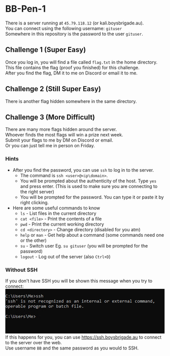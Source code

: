 # BB-Pen-1
There is a server running at `45.79.118.12` (or kali.boysbrigade.au).  
You can connect using the following username: `gituser`  
Somewhere in this repository is the password to the user `gituser`.

## Challenge 1 (Super Easy)
Once you log in, you will find a file called `flag.txt` in the home directory.  
This file contains the flag (proof you finished) for this challenge.  
After you find the flag, DM it to me on Discord or email it to me.

## Challenge 2 (Still Super Easy)
There is another flag hidden somewhere in the same directory.

## Challenge 3 (More Difficult)
There are many more flags hidden around the server.  
Whoever finds the most flags will win a prize next week.  
Submit your flags to me by DM on Discord or email.  
Or you can just tell me in person on Friday.

### Hints
- After you find the password, you can use `ssh` to log in to the server.
  - The command is `ssh <user>@<ip\domain>`.
  - You will be prompted about the authenticity of the host. Type `yes` and press enter. (This is used to make sure you are connecting to the right server)
  - You will be prompted for the password. You can type it or paste it by right clicking.
- Here are some useful commands to know
  - `ls` - List files in the current directory
  - `cat <file>` - Print the contents of a file
  - `pwd` - Print the current working directory
  - `cd <directory>` - Change directory (disabled for you atm)
  - `help` or `man` - Get help about a command (some commands need one or the other)
  - `su` - Switch user Eg. `su gituser` (you will be prompted for the password)
  - `logout` - Log out of the server (also `Ctrl+D`)

### Without SSH
If you don't have SSH you will be shown this message when you try to connect:  
!['ssh' is not recognized asan internal or external command, operable probgram or batch file.](not_installed.png)  
If this happens for you, you can use https://ssh.boysbrigade.au to connect to the server over the web.  
Use username `BB` and the same password as you would to SSH.